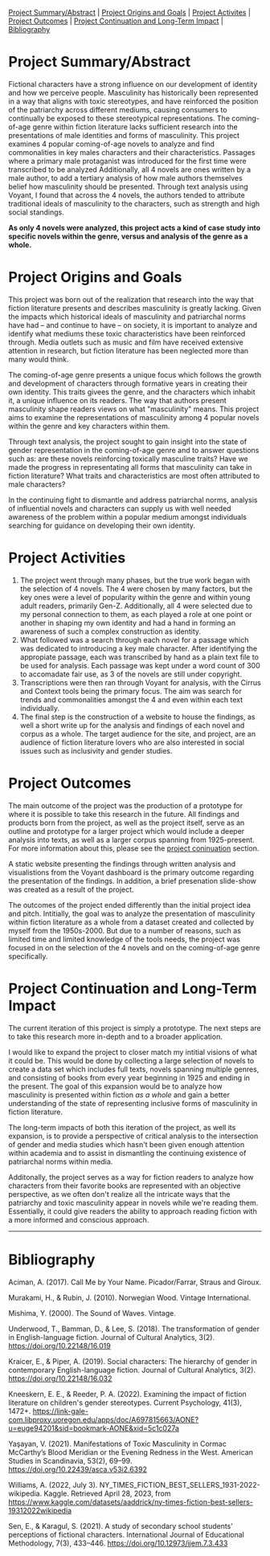 [Project Summary/Abstract](https://github.com/eng470-s23/chaserogers-repository/blob/main/white-paper.md#project-summaryabstract)  |  [Project Origins and Goals](https://github.com/eng470-s23/chaserogers-repository/blob/main/white-paper.md#project-origins-and-goals)  |  [Project Activites](https://github.com/eng470-s23/chaserogers-repository/blob/main/white-paper.md#project-activities)  |  [Project Outcomes](https://github.com/eng470-s23/chaserogers-repository/blob/main/white-paper.md#project-outcomes)  |  [Project Continuation and Long-Term Impact](https://github.com/eng470-s23/chaserogers-repository/blob/main/white-paper.md#project-continuation-and-long-term-impact)  | [Bibliography](https://github.com/eng470-s23/chaserogers-repository/blob/main/white-paper.md#bibliography)

# Project Summary/Abstract 

Fictional characters have a strong influence on our development of identity and how we perceive people. Masculinity has historically been represented in a way that aligns with toxic stereotypes, and have reinforced the position of the patriarchy across different mediums, causing consumers to continually be exposed to these stereotypical representations. The coming-of-age genre within fiction literature lacks sufficient research into the presentations of male identities and forms of masculinity. This project examines 4 popular coming-of-age novels to analyze and find commonalities in key males characters and their characteristics. Passages where a primary male protaganist was introduced for the first time were transcribed to be analyzed Additionally, all 4 novels are ones written by a male author, to add a tertiary analysis of how male authors themselves belief how masculinity should be presented. Through text analysis using Voyant, I found that across the 4 novels, the authors tended to attribute traditional ideals of masculinity to the characters, such as strength and high social standings.

**As only 4 novels were analyzed, this project acts a kind of case study into specific novels within the genre, versus and analysis of the genre as a whole.**

# Project Origins and Goals

This project was born out of the realization that research into the way that fiction literature presents and describes masculinity is greatly lacking. Given the impacts which historical ideals of masculinity and patriarchal norms have had – and continue to have – on society, it is important to analyze and identify what mediums these toxic characteristics have been reinforced through. Media outlets such as music and film have received extensive attention in research, but fiction literature has been neglected more than many would think.

The coming-of-age genre presents a unique focus which follows the growth and development of characters through formative years in creating their own identity. This traits givees the genre, and the characters which inhabit it, a unique influence on its readers. The way that authors present masculinity shape readers views on what "masculinity" means. This project aims to examine the representations of masculinity among 4 popular novels within the genre and key characters within them.

Through text analysis, the project sought to gain insight into the state of gender representation in the coming-of-age genre and to answer questions such as: are these novels reinforcing toxically masculine traits? Have we made the progress in representating all forms that masculinity can take in fiction literature? What traits and characteristics are most often attributed to male characters?

In the continuing fight to dismantle and address patriarchal norms, analysis of influential novels and characters can supply us with well needed awareness of the problem within a popular medium amongst individuals searching for guidance on developing their own identity.

# Project Activities

1. The project went through many phases, but the true work began with the selection of 4 novels. The 4 were chosen by many factors, but the key ones were a level of popularity within the genre and within young adult readers, primarily Gen-Z. Additionally, all 4 were selected due to my personal connection to them, as each played a role at one point or another in shaping my own identity and had a hand in forming an awareness of such a complex construction as identity.
2. What followed was a search through each novel for a passage which was dedicated to introducing a key male character. After identifying the appropiate passage, each was transcribed by hand as a plain text file to be used for analysis. Each passage was kept under a word count of 300 to accomadate fair use, as 3 of the novels are still under copyright.
3. Transcriptions were then ran through Voyant for analysis, with the Cirrus and Context tools being the primary focus. The aim was search for trends and commonalities amongst the 4 and even within each text individually.
4. The final step is the construction of a website to house the findings, as well a short write up for the analysis and findings of each novel and corpus as a whole. The target audience for the site, and project, are an audience of fiction literature lovers who are also interested in social issues such as inclusivity and gender studies.

# Project Outcomes

The main outcome of the project was the production of a prototype for where it is possible to take this research in the future. All findings and products born from the project, as well as the project itself, serve as an outline and prototype for a larger project which would include a deeper analysis into texts, as well as a larger corpus spanning from 1925-present. For more information about this, please see the [project coninuation](https://github.com/eng470-s23/chaserogers-repository/blob/main/white-paper.md#project-continuation-and-long-term-impact) section.

A static website presenting the findings through written analysis and visualistions from the Voyant dashboard is the primary outcome regarding the presentation of the findings. In addition, a brief presenation slide-show was created as a result of the project.

The outcomes of the project ended differently than the initial project idea and pitch. Intitially, the goal was to analyze the presentation of masculinity within fiction literature as a whole from a dataset created and collected by myself from the 1950s-2000. But due to a number of reasons, such as limited time and limited knowledge of the tools needs, the project was focused in on the selection of the 4 novels and on the coming-of-age genre specifically.

# Project Continuation and Long-Term Impact

The current iteration of this project is simply a prototype. The next steps are to take this research more in-depth and to a broader application.

I would like to expand the project to closer match my intitial visions of what it could be. This would be done by collecting a large selection of novels to create a data set which includes full texts, novels spanning multiple genres, and consisting of books from every year beginning in 1925 and ending in the present. The goal of this expansion would be to analyze how masculinity is presented within fiction *as a whole* and gain a better understanding of the state of representing inclusive forms of masculinity in fiction literature. 

The long-term impacts of both this iteration of the project, as well its expansion, is to provide a perspective of critical analysis to the intersection of gender and media studies which hasn't been given enough attention within academia and to assist in dismantling the continuing existence of patriarchal norms within media. 

Additonally, the project serves as a way for fiction readers to analyze how characters from their favorite books are represented with an objective perspective, as we often don't realize all the intricate ways that the patriarchy and toxic masculinity appear in novels while we're reading them. Essentially, it could give readers the ability to approach reading fiction with a more informed and conscious approach.

---

# Bibliography

Aciman, A. (2017). Call Me by Your Name. Picador/Farrar, Straus and Giroux. 

Murakami, H., &amp; Rubin, J. (2010). Norwegian Wood. Vintage International. 

Mishima, Y. (2000). The Sound of Waves. Vintage. 

Underwood, T., Bamman, D., & Lee, S. (2018). The transformation of gender in English-language fiction. Journal of Cultural Analytics, 3(2). https://doi.org/10.22148/16.019

Kraicer, E., & Piper, A. (2019). Social characters: The hierarchy of gender in contemporary English-language fiction. Journal of Cultural Analytics, 3(2). https://doi.org/10.22148/16.032

Kneeskern, E. E., & Reeder, P. A. (2022). Examining the impact of fiction literature on children's gender stereotypes. Current Psychology, 41(3), 1472+. https://link-gale-com.libproxy.uoregon.edu/apps/doc/A697815663/AONE?u=euge94201&sid=bookmark-AONE&xid=5c1c027a

Yaşayan, V. (2021). Manifestations of Toxic Masculinity in Cormac McCarthy’s Blood Meridian or the Evening Redness in the West. American Studies in Scandinavia, 53(2), 69–99. https://doi.org/10.22439/asca.v53i2.6392

Williams, A. (2022, July 3). NY_TIMES_FICTION_BEST_SELLERS_1931-2022-wikipedia. Kaggle. Retrieved April 28, 2023, from https://www.kaggle.com/datasets/aaddrick/ny-times-fiction-best-sellers-19312022wikipedia

Sen, E., & Karagul, S. (2021). A study of secondary school students’ perceptions of fictional characters. International Journal of Educational Methodology, 7(3), 433–446. https://doi.org/10.12973/ijem.7.3.433




